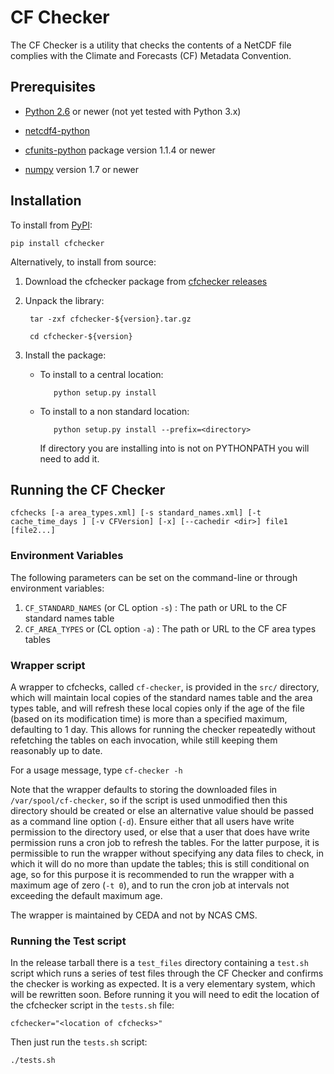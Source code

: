 # CF Checker

The CF Checker is a utility that checks the contents of a NetCDF file complies with the Climate and Forecasts (CF) Metadata Convention.

## Prerequisites

* [Python 2.6](https://www.python.org/) or newer (not yet tested with Python 3.x)

* [netcdf4-python](https://pypi.python.org/pypi/netCDF4)

* [cfunits-python](https://bitbucket.org/cfpython/cfunits-python) package version 1.1.4 or newer

* [numpy](https://pypi.python.org/pypi/numpy) version 1.7 or newer

## Installation

To install from [PyPI](https://pypi.python.org/pypi/cfchecker):

    pip install cfchecker

Alternatively, to install from source:

1. Download the cfchecker package from [cfchecker releases](https://github.com/cedadev/cf-checker/releases)

2. Unpack the library:

        tar -zxf cfchecker-${version}.tar.gz

        cd cfchecker-${version}

3. Install the package:

   * To install to a central location:

            python setup.py install

   * To install to a non standard location:

            python setup.py install --prefix=<directory>

     If directory you are installing into is not on PYTHONPATH you will need to add it.
     
## Running the CF Checker

`cfchecks [-a area_types.xml] [-s standard_names.xml] [-t cache_time_days ] [-v CFVersion] [-x] [--cachedir <dir>] file1 [file2...]`

### Environment Variables

The following parameters can be set on the command-line or through environment variables:

1. `CF_STANDARD_NAMES` (or CL option `-s`) : The path or URL to the CF standard names table
2. `CF_AREA_TYPES` or (CL option `-a`) : The path or URL to the CF area types tables

### Wrapper script

A wrapper to cfchecks, called `cf-checker`, is provided in the `src/` directory, which will maintain local copies of the standard names table and the area types table, and will refresh these local copies only if the age of the file (based on its modification time) is more than a specified maximum, defaulting to 1 day.  This allows for running the checker repeatedly without refetching the tables on each invocation, while still keeping them reasonably up to date.

For a usage message, type `cf-checker -h`

Note that the wrapper defaults to storing the downloaded files in `/var/spool/cf-checker`, so if the script is used unmodified then this directory should be created or else an alternative value should be passed as a command line option (`-d`).  Ensure either that all users have write permission to the directory used, or else that a user that does have write permission runs a cron job to refresh the tables.  For the latter purpose, it is permissible to run the wrapper without specifying any data files to check, in which it will do no more than update the tables; this is still conditional on age, so for this purpose it is recommended to run the wrapper with a maximum age of zero (`-t 0`), and to run the cron job at intervals not exceeding the
default maximum age.

The wrapper is maintained by CEDA and not by NCAS CMS.

### Running the Test script

In the release tarball there is a `test_files` directory containing a `test.sh` script which runs a series of test files through the CF Checker and confirms the checker is working as expected.  It is a very elementary system, which will be rewritten soon.  Before running it you will need to edit the location of the cfchecker script in the `tests.sh` file:

    cfchecker="<location of cfchecks>"

Then just run the `tests.sh` script:

    ./tests.sh
    
